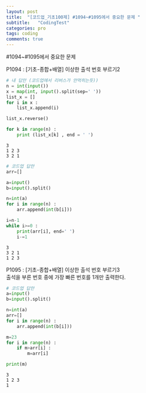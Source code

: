 ```yaml
---
layout: post
title:  "[코드업_기초100제] #1094~#1095에서 중요한 문제 "
subtitle:   "CodingTest"
categories: pro
tags: coding
comments: true
---
```


#1094~#1095에서 중요한 문제


P1094 : [기초-종합+배열] 이상한 출석 번호 부르기2


```python
# 내 답안 (코드업에서 리버스가 안먹히는듯))
n = int(input())
x = map(int, input().split(sep=' '))
list_x = []
for i in x :
    list_x.append(i)

list_x.reverse()

for k in range(n) :
    print (list_x[k] , end = ' ')
```

    3
    1 2 3
    3 2 1 


```python
# 코드업 답안
arr=[]

a=input()
b=input().split()

n=int(a)
for i in range(n) :
    arr.append(int(b[i]))

i=n-1
while i>=0 :
    print(arr[i], end=' ')
    i-=1
```

    3
    3 2 1
    1 2 3 

P1095 : [기초-종합+배열] 이상한 출석 번호 부르기3  
출석을 부른 번호 중에 가장 빠른 번호를 1개만 출력한다.


```python
# 코드업 답안
a=input()
b=input().split()

n=int(a)
arr=[]
for i in range(n) :
    arr.append(int(b[i]))

m=23
for i in range(n) :
    if m>arr[i] :
        m=arr[i]

print(m)
```

    3
    1 2 3
    1

